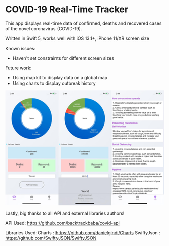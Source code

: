 # COVID-19 Real-Time Tracker
This app displays real-time data of confirmed, deaths and recovered cases of the novel coronavirus (COVID-19).

Written in Swift 5, works well with iOS 13.1+, iPhone 11/XR screen size

Known issues:
- Haven't set constraints for different screen sizes

Future work:
- Using map kit to display data on a global map
- Using charts to display outbreak history

![](Images/covid-19_readme.jpg)

Lastly, big thanks to all API and external libraries authors!

API Used: https://github.com/backtrackbaba/covid-api

Libraries Used:
Charts : https://github.com/danielgindi/Charts
SwiftyJson : https://github.com/SwiftyJSON/SwiftyJSON

